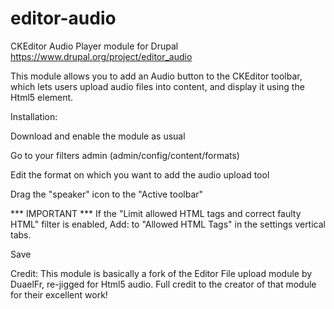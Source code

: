 # editor-audio
CKEditor Audio Player module for Drupal
https://www.drupal.org/project/editor_audio

This module allows you to add an Audio button to the CKEditor toolbar, which lets users upload audio files into content, and display it using the Html5 element.

Installation:

Download and enable the module as usual

Go to your filters admin (admin/config/content/formats)

Edit the format on which you want to add the audio upload tool

Drag the "speaker" icon to the "Active toolbar"

*** IMPORTANT *** If the "Limit allowed HTML tags and correct faulty HTML" filter is enabled, Add: to "Allowed HTML Tags" in the settings vertical tabs.

Save

Credit: 
This module is basically a fork of the Editor File upload module by DuaelFr, re-jigged for Html5 audio. Full credit to the creator of that module for their excellent work!
